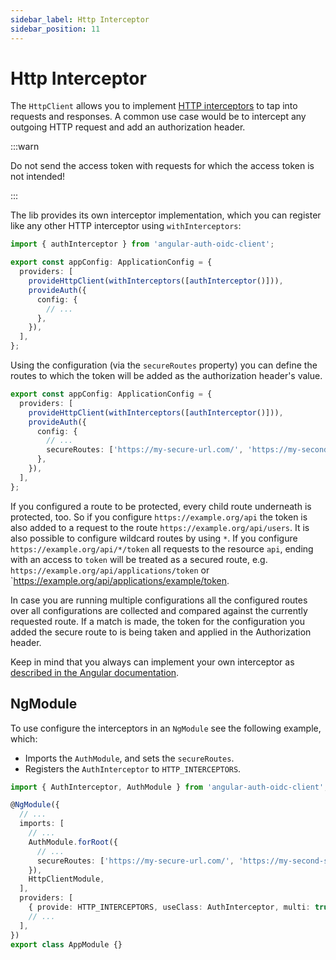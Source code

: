 ```yaml
---
sidebar_label: Http Interceptor
sidebar_position: 11
---
```


# Http Interceptor

The `HttpClient` allows you to implement [HTTP interceptors](https://angular.dev/guide/http/interceptors#interceptors) to tap into requests and responses. A common use case would be to intercept any outgoing HTTP request and add an authorization header.

:::warn

Do not send the access token with requests for which the access token is not intended!

:::

The lib provides its own interceptor implementation, which you can register like any other HTTP interceptor using `withInterceptors`:

```ts
import { authInterceptor } from 'angular-auth-oidc-client';

export const appConfig: ApplicationConfig = {
  providers: [
    provideHttpClient(withInterceptors([authInterceptor()])),
    provideAuth({
      config: {
        // ...
      },
    }),
  ],
};
```

Using the configuration (via the `secureRoutes` property) you can define the routes to which the token will be added as the authorization header's value.

```ts
export const appConfig: ApplicationConfig = {
  providers: [
    provideHttpClient(withInterceptors([authInterceptor()])),
    provideAuth({
      config: {
        // ...
        secureRoutes: ['https://my-secure-url.com/', 'https://my-second-secure-url.com/'],
      },
    }),
  ],
};
```

If you configured a route to be protected, every child route underneath is protected, too. So if you configure `https://example.org/api` the token is also added to a request to the route `https://example.org/api/users`. It is also possible to configure wildcard routes by using `*`. If you configure `https://example.org/api/*/token` all requests to the resource `api`, ending with an access to `token` will be treated as a secured route, e.g. `https://example.org/api/applications/token` or `https://example.org/api/applications/example/token.

In case you are running multiple configurations all the configured routes over all configurations are collected and compared against the currently requested route. If a match is made, the token for the configuration you added the secure route to is being taken and applied in the Authorization header.

Keep in mind that you always can implement your own interceptor as [described in the Angular documentation](https://angular.dev/guide/http/interceptors#interceptors).

## NgModule

To use configure the interceptors in an `NgModule` see the following example, which:

- Imports the `AuthModule`, and sets the `secureRoutes`.
- Registers the `AuthInterceptor` to `HTTP_INTERCEPTORS`.

```ts
import { AuthInterceptor, AuthModule } from 'angular-auth-oidc-client';

@NgModule({
  // ...
  imports: [
    // ...
    AuthModule.forRoot({
      // ...
      secureRoutes: ['https://my-secure-url.com/', 'https://my-second-secure-url.com/'],
    }),
    HttpClientModule,
  ],
  providers: [
    { provide: HTTP_INTERCEPTORS, useClass: AuthInterceptor, multi: true },
    // ...
  ],
})
export class AppModule {}
```
